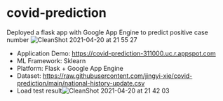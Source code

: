 # covid-prediction

Deployed a flask app with Google App Engine to predict positive case number
![CleanShot 2021-04-20 at 21 55 27](https://user-images.githubusercontent.com/49466651/115485661-25671600-a223-11eb-954d-6006fae0fcb4.png)
* Application Demo: https://covid-prediction-311000.uc.r.appspot.com
* ML Framework: Sklearn
* Platform: Flask + Google App Engine
* Dataset: https://raw.githubusercontent.com/jingyi-xie/covid-prediction/main/national-history-update.csv
* Load test result![CleanShot 2021-04-20 at 21 42 03](https://user-images.githubusercontent.com/49466651/115485025-e84e5400-a221-11eb-8285-4a62499597d4.png)
